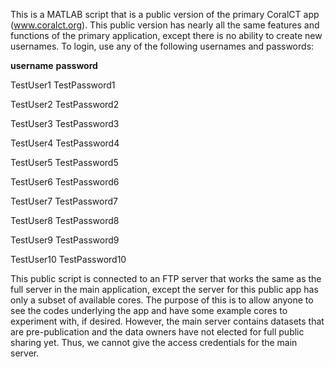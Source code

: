 This is a MATLAB script that is a public version of the primary CoralCT app (www.coralct.org). This public version has nearly all the same features and functions of the primary application, except there is no ability to create new usernames. To login, use any of the following usernames and passwords:

**username**	**password**

TestUser1 TestPassword1

TestUser2	TestPassword2

TestUser3	TestPassword3

TestUser4	TestPassword4

TestUser5	TestPassword5

TestUser6	TestPassword6

TestUser7	TestPassword7

TestUser8	TestPassword8

TestUser9	TestPassword9

TestUser10	TestPassword10

This public script is connected to an FTP server that works the same as the full server in the main application, except the server for this public app has only a subset of available cores. The purpose of this is to allow anyone to see the codes underlying the app and have some example cores to experiment with, if desired. However, the main server contains datasets that are pre-publication and the data owners have not elected for full public sharing yet. Thus, we cannot give the access credentials for the main server.
